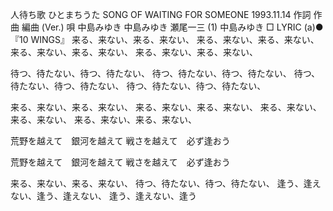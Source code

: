 人待ち歌
ひとまちうた
SONG OF WAITING FOR SOMEONE
1993.11.14
作詞  作曲  編曲 (Ver.)   唄
中島みゆき   中島みゆき   瀬尾一三 (1)
中島みゆき
□ LYRIC (a)●『10 WINGS』
来る、来ない、来る、来ない、
来る、来ない、来る、来ない、
来る、来ない、来る、来ない、
来る、来ない、来る、来ない、

待つ、待たない、待つ、待たない、
待つ、待たない、待つ、待たない、
待つ、待たない、待つ、待たない、
待つ、待たない、待つ、待たない、

来る、来ない、来る、来ない、
来る、来ない、来る、来ない、
来る、来ない、来る、来ない、
来る、来ない、来る、来ない、

荒野を越えて　銀河を越えて
戦さを越えて　必ず逢おう

荒野を越えて　銀河を越えて
戦さを越えて　必ず逢おう

来る、来ない、来る、来ない、
待つ、待たない、待つ、待たない、
逢う、逢えない、逢う、逢えない、
逢う、逢えない、逢う